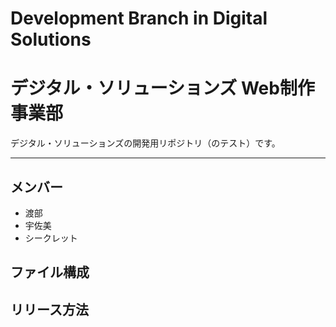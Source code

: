 Development Branch in Digital Solutions
====

# デジタル・ソリューションズ Web制作事業部
デジタル・ソリューションズの開発用リポジトリ（のテスト）です。

---

## メンバー
* 渡部
* 宇佐美
* シークレット


## ファイル構成

## リリース方法
